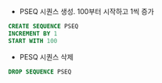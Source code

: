 - PSEQ 시퀀스 생성. 100부터 시작하고 1씩 증가

```SQL
CREATE SEQUENCE PSEQ
INCREMENT BY 1
START WITH 100 
```

- PESQ 시퀀스 삭제

```SQL
DROP SEQUENCE PSEQ
```

